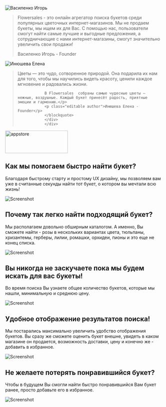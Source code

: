 ---
---

<section class="testimonial">
<div class="container flex">
		<div class="testimonial-block">
			<div class="square-image editable"><img src="{{ site.baseurl }}/images/igor.png" alt="Василенко Игорь"></div>
			<blockquote>
				<p class="editable">Flowersales - это онлайн агрегатор поиска букетов среди популярных цветочных интернет-магазинов. Мы не продаем букеты, мы ищем их для Вас. С помощью нас, пользователи смогут найти самые лучшие и выгодные предложения, а сотрудничающие с нами интернет-магазины, смогут значительно увеличить свои продажи!</p>
				<p class="editable author">Василенко Игорь - Founder</p>
			</blockquote>
		</div>
	</div>
	<div class="container flex">
		<div class="testimonial-block">
			<div class="square-image editable"><img src="{{ site.baseurl }}/images/elena.png" alt="Инюшева Елена"></div>
				<blockquote>
				<p class="editable">Цветы — это чудо, сотворенное природой. Она подарила их нам для того, чтобы мы научились видеть красоту, ценили каждое мгновение и радовались жизни.

				В Flowersales  собраны самые чудесные цветы — нежные, воздушные. Каждый букет принесёт радость, приятные эмоции и гармонию.</p>
				<p class="editable author">Инюшева Елена - Founder</p>
				</blockquote>		
				</div>
				</div>
</section>
<img src="{{ site.baseurl }}/images/appstore.png" alt="appstore" width="200" height="72" />
<div class="content">
	<section>
		<div class="container flex">
			<div class="text editable">
				<h2>Как мы помогаем <strong>быстро</strong> найти букет?</h2>
				<p>Благодаря быстрому старту и простому UX дизайну, мы позволяем вам уже в считанные секунды найти тот букет, о котором вы мечтали всю жизнь!</p>
			</div>
			<div class="image">
				<img src="{{ site.baseurl }}/images/Screenshot1.png" alt="Screenshot"/>
			</div>
		</div>
	</section>
	<section>
		<div class="container flex">
			<div class="text editable">
				<h2>Почему так <strong>легко</strong> найти подходящий букет?</h2>
				<p>Мы располагаем довольно обширным каталогом. А именно, Вы сможете найти - розы в нескольких вариантах цвета, тюльпаны, хризантемы, герберы, лилии, ромашки, орхидеи, пионы и это еще не конец списка.</p>
			</div>
			<div class="image">
				<img src="{{ site.baseurl }}/images/Screenshot2.png" alt="Screenshot"/>
			</div>
		</div>
	</section>
	<section>
		<div class="container flex">
			<div class="text editable">
				<h2>Вы <strong>никогда не заскучаете</strong> пока мы будем искать для вас букеты!</h2>
				<p>Во время поиска Вы узнаете общее количество букетов, которые мы нашли, минимальную и среднюю цену.</p>
			</div>
			<div class="image">
				<img src="{{ site.baseurl }}/images/Screenshot3.png" alt="Screenshot"/>
			</div>
		</div>
	</section>
	<section>
		<div class="container flex">
			<div class="text editable">
				<h2><strong>Удобное</strong> отображение результатов поиска!</h2>
				<p>Мы постарались максимально увеличить удобство отображения букетов. Вы сразу же сможете оценить букет внешне, увидеть в каком магазине он продается, возможность доставки, цену и конечно же - добавить в избранное.</p>
			</div>
			<div class="image">
				<img src="{{ site.baseurl }}/images/Screenshot4.png" alt="Screenshot"/>
			</div>
		</div>
	</section>
	<section>
		<div class="container flex">
			<div class="text editable">
				<h2>Не желаете <strong>потерять</strong> понравившийся букет?</h2>
				<p>Чтобы в будущем Вы смогли найти быстро понравившийся Вам букет ранее, просто добавьте его в избранное.</p>
			</div>
			<div class="image">
				<img src="{{ site.baseurl }}/images/Screenshot5.png" alt="Screenshot"/>
			</div>
		</div>
	</section>
